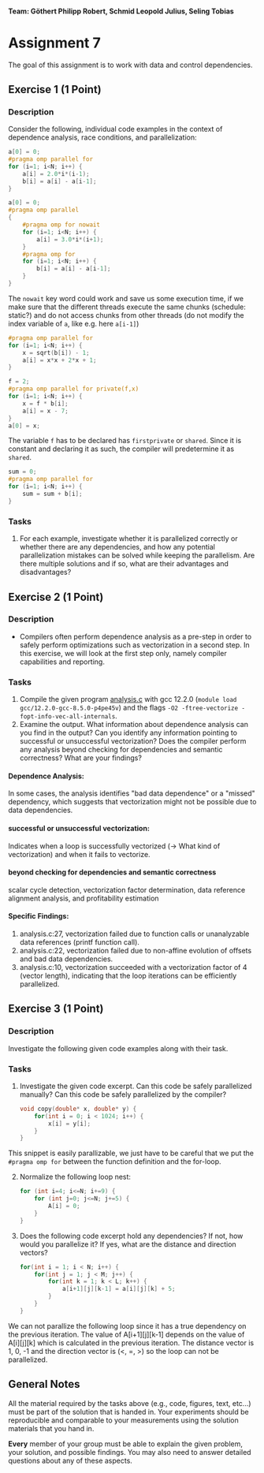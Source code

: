 #### Team: Göthert Philipp Robert, Schmid Leopold Julius, Seling Tobias

# Assignment 7

The goal of this assignment is to work with data and control dependencies.

## Exercise 1 (1 Point)

### Description

Consider the following, individual code examples in the context of dependence analysis, race conditions, and parallelization:

```C
a[0] = 0;
#pragma omp parallel for
for (i=1; i<N; i++) {
    a[i] = 2.0*i*(i-1);
    b[i] = a[i] - a[i-1];
}
```

```C
a[0] = 0;
#pragma omp parallel
{
    #pragma omp for nowait
    for (i=1; i<N; i++) {
        a[i] = 3.0*i*(i+1);
    }
    #pragma omp for
    for (i=1; i<N; i++) {
        b[i] = a[i] - a[i-1];
    }
}
```

The `nowait` key word could work and save us some execution time, if we make sure that the different threads execute the same chunks (schedule: static?) and do not access chunks from other threads (do not modify the index variable of `a`, like e.g. here `a[i-1]`)

```C
#pragma omp parallel for
for (i=1; i<N; i++) {
    x = sqrt(b[i]) - 1;
    a[i] = x*x + 2*x + 1;
}
```

```C
f = 2;
#pragma omp parallel for private(f,x)
for (i=1; i<N; i++) {
    x = f * b[i];
    a[i] = x - 7;
}
a[0] = x; 
```

The variable `f` has to be declared has `firstprivate` or `shared`. Since it is constant and declaring it as such, the compiler will predetermine it as `shared`.

```C
sum = 0; 
#pragma omp parallel for
for (i=1; i<N; i++) {
    sum = sum + b[i];
}
```

### Tasks

1) For each example, investigate whether it is parallelized correctly or whether there are any dependencies, and how any potential parallelization mistakes can be solved while keeping the parallelism. Are there multiple solutions and if so, what are their advantages and disadvantages?

## Exercise 2 (1 Point)

### Description

- Compilers often perform dependence analysis as a pre-step in order to safely perform optimizations such as vectorization in a second step. In this exercise, we will look at the first step only, namely compiler capabilities and reporting.

### Tasks

1) Compile the given program [analysis.c](analysis.c) with gcc 12.2.0 (`module load  gcc/12.2.0-gcc-8.5.0-p4pe45v`) and the flags `-O2 -ftree-vectorize -fopt-info-vec-all-internals`.
2) Examine the output. What information about dependence analysis can you find in the output? Can you identify any information pointing to successful or unsuccessful vectorization? Does the compiler perform any analysis beyond checking for dependencies and semantic correctness? What are your findings?

#### Dependence Analysis:

In some cases, the analysis identifies "bad data dependence" or a "missed" dependency, which suggests that vectorization
might not be possible due to data dependencies.

#### successful or unsuccessful vectorization:

Indicates when a loop is successfully vectorized (-> What kind of vectorization) and when it fails to vectorize.

#### beyond checking for dependencies and semantic correctness

scalar cycle detection, vectorization factor determination, data reference alignment analysis, and profitability
estimation

#### Specific Findings:

1) analysis.c:27, vectorization failed due to function calls or unanalyzable data references (printf function call).
2) analysis.c:22, vectorization failed due to non-affine evolution of offsets and bad data dependencies.
3) analysis.c:10, vectorization succeeded with a vectorization factor of 4 (vector length), indicating that the loop iterations can be efficiently parallelized.


## Exercise 3 (1 Point)

### Description

Investigate the following given code examples along with their task.

### Tasks

1) Investigate the given code excerpt. Can this code be safely parallelized manually? Can this code be safely parallelized by the compiler?
    ```C
    void copy(double* x, double* y) {
        for(int i = 0; i < 1024; i++) {
            x[i] = y[i];
        }
    }
    ```

This snippet is easily parallizable, we just have to be careful that we put the `#pragma omp for` between the function definition and the for-loop.

2) Normalize the following loop nest:
    ```C
    for (int i=4; i<=N; i+=9) {
        for (int j=0; j<=N; j+=5) {
            A[i] = 0;
        }
    }
    ```
3) Does the following code excerpt hold any dependencies? If not, how would you parallelize it? If yes, what are the distance and direction vectors?
    ```C
    for(int i = 1; i < N; i++) {
        for(int j = 1; j < M; j++) {
            for(int k = 1; k < L; k++) {
                a[i+1][j][k-1] = a[i][j][k] + 5;
            }
        }
    }
    ```

We can not parallize the following loop since it has a true dependency on the previous iteration. The value of A[i+1][j][k-1] depends on the value of A[i][j][k] which is calculated in the previous iteration. The distance vector is 1, 0, -1 and the direction
vector is (<, =, >) so the loop can not be parallelized.

## General Notes

All the material required by the tasks above (e.g., code, figures, text, etc...) must be part of the solution that is handed in. Your experiments should be reproducible and comparable to your measurements using the solution materials that you hand in.

**Every** member of your group must be able to explain the given problem, your solution, and possible findings. You may also need to answer detailed questions about any of these aspects.
